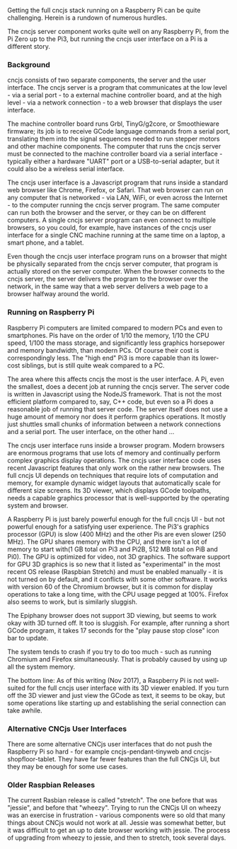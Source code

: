Getting the full cncjs stack running on a Raspberry Pi can be quite challenging.  Herein is a rundown of numerous hurdles.

The cncjs server component works quite well on any Raspberry Pi, from the Pi Zero up to the Pi3, but running the cncjs user interface on a Pi is a different story.

### Background

cncjs consists of two separate components, the server and the user interface.  The cncjs server is a program that communicates at the low level - via a serial port - to a external machine controller board, and at the high level - via a network connection - to a web browser that displays the user interface.

The machine controller board runs Grbl, TinyG/g2core, or Smoothieware firmware; its job is to receive GCode language commands from a serial port, translating them into the signal sequences needed to run stepper motors and other machine components.  The computer that runs the cncjs server must be connected to the machine controller board via a serial interface - typically either a hardware "UART" port or a USB-to-serial adapter, but it could also be a wireless serial interface.

The cncjs user interface is a Javascript program that runs inside a standard web browser like Chrome, Firefox, or Safari.  That web browser can run on any computer that is networked - via LAN, WiFi, or even across the Internet - to the computer running the cncjs server program.  The same computer can run both the browser and the server, or they can be on different computers.  A single cncjs server program can even connect to multiple browsers, so you could, for example, have instances of the cncjs user interface for a single CNC machine running at the same time on a laptop, a smart phone, and a tablet.

Even though the cncjs user interface program runs on a browser that might be physically separated from the cncjs server computer, that program is actually stored on the server computer.  When the browser connects to the cncjs server, the server delivers the program to the browser over the network, in the same way that a web server delivers a web page to a browser halfway around the world.

### Running on Raspberry Pi

Raspberry Pi computers are limited compared to modern PCs and even to smartphones.  Pis have on the order of 1/10 the memory, 1/10 the CPU speed, 1/100 the mass storage, and significantly less graphics horsepower and memory bandwidth, than modern PCs.  Of course their cost is correspondingly less.  The "high end" Pi3 is more capable than its lower-cost siblings, but is still quite weak compared to a PC.

The area where this affects cncjs the most is the user interface.  A Pi, even the smallest, does a decent job at running the cncjs server.  The server code is written in Javascript using the NodeJS framework.  That is not the most efficient platform compared to, say, C++ code, but even so a Pi does a reasonable job of running that server code.  The server itself does not use a huge amount of memory nor does it perform graphics operations.  It mostly just shuttles small chunks of information between a network connections and a serial port.  The user interface, on the other hand ...

The cncjs user interface runs inside a browser program.  Modern browsers are enormous programs that use lots of memory and continually perform complex graphics display operations.  The cncjs user interface code uses recent Javascript features that only work on the rather new browsers.  The full cncjs UI depends on techniques that require lots of computation and memory, for example dynamic widget layouts that automatically scale for different size screens.  Its 3D viewer, which displays GCode toolpaths, needs a capable graphics processor that is well-supported by the operating system and browser.

A Raspberry Pi is just barely powerful enough for the full cncjs UI - but not powerful enough for a satisfying user experience.  The Pi3's graphics processor (GPU) is slow (400 MHz) and the other Pis are even slower (250 MHz).  The GPU shares memory with the CPU, and there isn't a lot of memory to start with(1 GB total on Pi3 and Pi2B, 512 MB total on PiB and Pi0).  The GPU is optimized for video, not 3D graphics.  The software support for GPU 3D graphics is so new that it listed as "experimental" in the most recent OS release (Raspbian Stretch) and must be enabled manually - it is not turned on by default, and it conflicts with some other software.  It works with version 60 of the Chromium browser, but it is common for display operations to take a long time, with the CPU usage pegged at 100%.  Firefox also seems to work, but is similarly sluggish.

The Epiphany browser does not support 3D viewing, but seems to work okay with 3D turned off.  It too is sluggish.  For example, after running a short GCode program, it takes 17 seconds for the "play pause stop close" icon bar to update.

The system tends to crash if you try to do too much - such as running Chromium and Firefox simultaneously.  That is probably caused by using up all the system memory.

The bottom line: As of this writing (Nov 2017), a Raspberry Pi is not well-suited for the full cncjs user interface with its 3D viewer enabled.  If you turn off the 3D viewer and just view the GCode as text, it seems to be okay, but some operations like starting up and establishing the serial connection can take awhile.

### Alternative CNCjs User Interfaces

There are some alternative CNCjs user interfaces that do not push the Raspberry Pi so hard - for example cncjs-pendant-tinyweb and cncjs-shopfloor-tablet.  They have far fewer features than the full CNCjs UI, but they may be enough for some use cases.

### Older Raspbian Releases

The current Rasbian release is called "stretch".  The one before that was "jessie", and before that "wheezy".  Trying to run the CNCjs UI on wheezy was an exercise in frustration - various components were so old that many things about CNCjs would not work at all.  Jessie was somewhat better, but it was difficult to get an up to date browser working with jessie.
The process of upgrading from wheezy to jessie, and then to stretch, took several days.